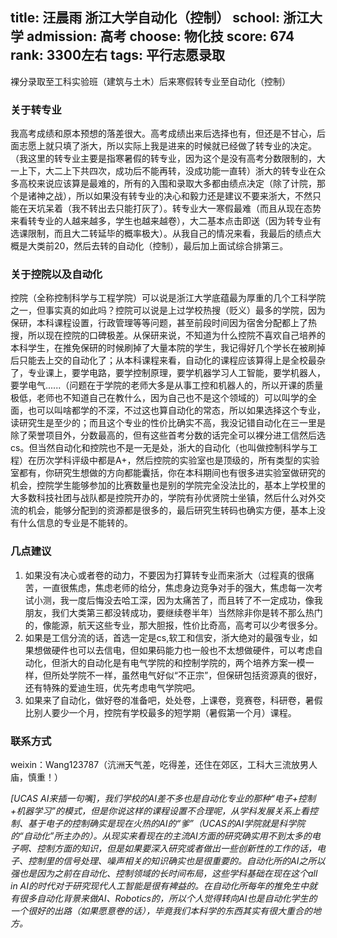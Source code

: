 title: 汪晨雨 浙江大学自动化（控制）
school: 浙江大学
admission: 高考
choose: 物化技
score: 674
rank: 3300左右
tags: 平行志愿录取
---

裸分录取至工科实验班（建筑与土木）后来寒假转专业至自动化（控制）

### 关于转专业

我高考成绩和原本预想的落差很大。高考成绩出来后选择也有，但还是不甘心，后面志愿上就只填了浙大，所以实际上我是进来的时候就已经做了转专业的决定。（我这里的转专业主要是指寒暑假的转专业，因为这个是没有高考分数限制的，大一上下，大二上下共四次，成功后不能再转，没成功能一直转）浙大的转专业在众多高校来说应该算是最难的，所有的入围和录取大多都由绩点决定（除了计院，那个是诸神之战），所以如果没有转专业的决心和毅力还是建议不要来浙大，不然只能在天坑呆着（我不转出去只能打灰了）。转专业大一寒假最难（而且从现在态势来看转专业的人越来越多，学生也越来越卷），大二基本点击即送（因为转专业有选课限制，而且大二转延毕的概率极大）。从我自己的情况来看，我最后的绩点大概是大类前20，然后去转的自动化（控制），最后加上面试综合排第三。

### 关于控院以及自动化

控院（全称控制科学与工程学院）可以说是浙江大学底蕴最为厚重的几个工科学院之一，但事实真的如此吗？控院可以说是上过学校热搜（贬义）最多的学院，因为保研，本科课程设置，行政管理等等问题，甚至前段时间因为宿舍分配都上了热搜，所以现在控院的口碑极差。从保研来说，不知道为什么控院不喜欢自己培养的本科学生，在推免保研的时候刷掉了大量本院的学生，我记得好几个学长在被刷掉后只能去上交的自动化了；从本科课程来看，自动化的课程应该算得上是全校最杂了，专业课上，要学电路，要学控制原理，要学机器学习人工智能，要学机器人，要学电气......（问题在于学院的老师大多是从事工控和机器人的，所以开课的质量极低，老师也不知道自己在教什么，因为自己也不是这个领域的）可以叫学的全面，也可以叫啥都学的不深，不过这也算自动化的常态，所以如果选择这个专业，读研究生是至少的；而且这个专业的性价比确实不高，我没记错自动化在三一里是除了荣誉项目外，分数最高的，但有这些首考分数的话完全可以裸分进工信然后选cs。但当然自动化和控院也不是一无是处，浙大的自动化（也叫做控制科学与工程）在历次学科评级中都是A+，然后控院的实验室也是顶级的，所有类型的实验室都有，你研究生想做的方向都能囊括，你在本科期间也有很多进实验室做研究的机会，控院学生能够参加的比赛数量也是别的学院完全没法比的，基本上学校里的大多数科技社团与战队都是控院开办的，学院有孙优贤院士坐镇，然后什么对外交流的机会，能够分配到的资源都是很多的，最后研究生转码也确实方便，基本上没有什么信息的专业是不能转的。

### 几点建议

1.   如果没有决心或者卷的动力，不要因为打算转专业而来浙大（过程真的很痛苦，一直很焦虑，焦虑老师的给分，焦虑身边竞争对手的强大，焦虑每一次考试小测，我一度后悔没去哈工深，因为太痛苦了，而且转了不一定成功，像我朋友，我们大类第三都没转成功，要继续卷半年）当然除非你是转不那么热门的，像能源，航天这些专业，那大胆报，性价比奇高，高考可以少考很多分。
2.   如果是工信分流的话，首选一定是cs,软工和信安，浙大绝对的最强专业，如果想做硬件也可以去信电，但如果码能力也一般也不太想做硬件，可以考虑自动化，但浙大的自动化是有电气学院的和控制学院的，两个培养方案一模一样，但所处学院不一样，虽然电气好似“不正宗”，但保研包括资源真的很好，还有特殊的爱迪生班，优先考虑电气学院吧。
3.   如果来了自动化，做好卷的准备吧，处处卷，上课卷，竞赛卷，科研卷，暑假比别人要少一个月，控院有学校最多的短学期（暑假第一个月）课程。

### 联系方式

weixin：Wang123787（沆洲天气差，吃得差，还住在郊区，工科大三流放男人庙，慎重！）

 

*[UCAS AI来插一句嘴]，我们学校的AI差不多也是自动化专业的那种“电子+控制+机器学习”的模式，但是你说这样的课程设置不合理呢，从学科发展关系上看控制、基于电子的控制确实是现在火热的AI的“爹”（UCAS的AI学院就是科学院的“自动化”所主办的）。从现实来看现在的主流AI方面的研究确实用不到太多的电子啊、控制方面的知识，但是如果要深入研究或者做出一些创新性的工作的话，电子、控制里的信号处理、噪声相关的知识确实也是很重要的。自动化所的AI之所以强也是因为之前在自动化、控制领域的长时间布局，这些学科基础在现在这个all in AI的时代对于研究现代人工智能是很有裨益的。在自动化所每年的推免生中就有很多自动化背景来做AI、Robotics的，所以个人觉得转向AI也是自动化学生的一个很好的出路（如果愿意卷的话），毕竟我们本科学的东西其实有很大重合的地方。*